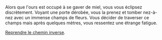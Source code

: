 Alors que l'ours est occupé à se gaver de miel, vous vous éclipsez discrètement.
Voyant une porte dérobée, vous la prenez et tomber nez-à-nez avec un immense champs de fleurs.
Vous décider de traverser ce champs mais après quelques mètres, vous ressentez une étrange fatigue.

[Reprendre le chemin inverse](french/dessine/porte.md).
